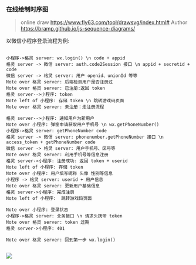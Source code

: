 ### 在线绘制时序图

> online draw https://www.fly63.com/tool/drawsvg/index.html#
> Author https://bramp.github.io/js-sequence-diagrams/

以微信小程序登录流程为例:

```shell

小程序->格灵 server: wx.login() \n code + appid
格灵 server -> 微信 server: auth.code2Session 接口 \n appid + secretid + code
微信 server -> 格灵 server: 用户 openid、unionId 等等
Note over 格灵 server: 后端检测用户是否注册过
Note over 格灵 server: 已注册:返回 token
格灵 server-->小程序: token
Note left of 小程序: 存储 token \n 跳转游戏码页面
Note over 格灵 server: 未注册：走注册流程

格灵 server-->小程序: 通知用户为新用户
Note over 小程序: 弹窗申请获取用户手机号 \n wx.getPhoneNumber()
小程序->格灵 server: getPhoneNumber code
格灵 server -> 微信 server: phonenumber.getPhoneNumber 接口 \n access_token + getPhoneNumber code
微信 server -> 格灵 server: 用户手机号、区号等
Note over 格灵 server: 利用手机号等信息注册
格灵 server->小程序: 注册成功: 返回 token + userid
Note left of 小程序: 存储 token
Note over 小程序: 用户填写昵称 头像 性别等信息
小程序 -> 格灵 server: userid + 用户信息
Note over 格灵 server: 更新用户基础信息
格灵 server->小程序: 完成注册
Note left of 小程序:  跳转游戏码页面

Note over 小程序: 登录状态
小程序->格灵 server: 业务接口 \n 请求头携带 token
Note over 格灵 server: token 过期
格灵 server->小程序: 401

Note over 格灵 server: 回到第一步 wx.login()


```

![](https://raw.gitmirror.com/GanChuanYin/picture/main/blog/小程序登录流程.svg)
